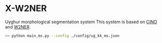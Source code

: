 # X-W2NER
Uyghur morphological segmentation system
This system is based on [CINO](https://github.com/ymcui/Chinese-Minority-PLM) and [W2NER](https://github.com/ljynlp/W2NER).
```bash
>> python main_ms.py --config ./config/ug_kk_ms.json
```
